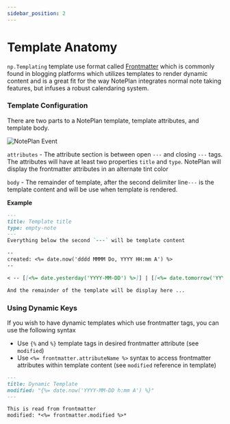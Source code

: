 ```yaml
---
sidebar_position: 2
---
```


# Template Anatomy
`np.Templating` template use format called [Frontmatter](https://jekyllrb.com/docs/front-matter/) which is commonly found in blogging platforms which utilizes templates to render dynamic content and is a great fit for the way NotePlan integrates normal note taking features, but infuses a robust calendaring system.

### Template Configuration
There are two parts to a NotePlan template, template attributes, and template body.

![NotePlan Event](/img/noteplan-default-template.png)

`attributes` - The attribute section is between open `---` and closing `---` tags. The attributes will have at least two properties `title` and `type`. NotePlan will display the frontmatter attributes in an alternate tint color

`body` - The remainder of template, after the second delimiter line`---` is the template content and will be use when template is rendered.

**Example**

```markdown
---
title: Template title
type: empty-note
---
Everything below the second `---` will be template content

--
created: <%= date.now('dddd MMMM Do, YYYY HH:mm A') %>
--

< -- [[<%= date.yesterday('YYYY-MM-DD') %>]] | [[<%= date.tomorrow('YYYY-MM-DD') %>]] -- >

And the remainder of the template will be display here ...
```

### Using Dynamic Keys
If you wish to have dynamic templates which use frontmatter tags, you can use the following syntax

- Use `{%` and `%}` template tags in desired frontmatter attribute (see `modified`)
- Use `<%= frontmatter.attributeName %>` syntax to access frontmatter attributes within template content (see `modified` reference in template)

```markdown
---
title: Dynamic Template
modified: "{%= date.now('YYYY-MM-DD h:mm A') %}"
---

This is read from frontmatter
modified: *<%= frontmatter.modified %>*
```

